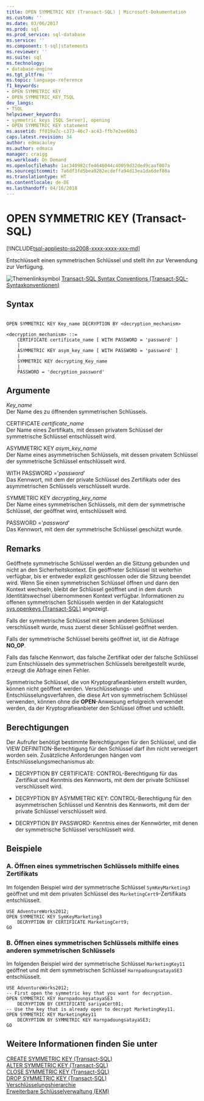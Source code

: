 ```yaml
---
title: OPEN SYMMETRIC KEY (Transact-SQL) | Microsoft-Dokumentation
ms.custom: ''
ms.date: 03/06/2017
ms.prod: sql
ms.prod_service: sql-database
ms.service: ''
ms.component: t-sql|statements
ms.reviewer: ''
ms.suite: sql
ms.technology:
- database-engine
ms.tgt_pltfrm: ''
ms.topic: language-reference
f1_keywords:
- OPEN SYMMETRIC KEY
- OPEN_SYMMETRIC_KEY_TSQL
dev_langs:
- TSQL
helpviewer_keywords:
- symmetric keys [SQL Server], opening
- OPEN SYMMETRIC KEY statement
ms.assetid: ff019a7c-c373-46c7-ac43-ffb7e2ee60b3
caps.latest.revision: 34
author: edmacauley
ms.author: edmaca
manager: craigg
ms.workload: On Demand
ms.openlocfilehash: 1ac340982cfe4646044c40059d32ded9caaf007a
ms.sourcegitcommit: 7a6df3fd5bea9282ecdeffa94d13ea1da6def80a
ms.translationtype: HT
ms.contentlocale: de-DE
ms.lasthandoff: 04/16/2018
---
```

# <a name="open-symmetric-key-transact-sql"></a>OPEN SYMMETRIC KEY (Transact-SQL)
[!INCLUDE[tsql-appliesto-ss2008-xxxx-xxxx-xxx-md](../../includes/tsql-appliesto-ss2008-xxxx-xxxx-xxx-md.md)]

  Entschlüsselt einen symmetrischen Schlüssel und stellt ihn zur Verwendung zur Verfügung.  
  
 ![Themenlinksymbol](../../database-engine/configure-windows/media/topic-link.gif "Topic link icon") [Transact-SQL Syntax Conventions (Transact-SQL-Syntaxkonventionen)](../../t-sql/language-elements/transact-sql-syntax-conventions-transact-sql.md)  
  
## <a name="syntax"></a>Syntax  
  
```  
  
OPEN SYMMETRIC KEY Key_name DECRYPTION BY <decryption_mechanism>  
  
<decryption_mechanism> ::=  
    CERTIFICATE certificate_name [ WITH PASSWORD = 'password' ]  
    |  
    ASYMMETRIC KEY asym_key_name [ WITH PASSWORD = 'password' ]  
    |  
    SYMMETRIC KEY decrypting_Key_name  
    |  
    PASSWORD = 'decryption_password'  
```  
  
## <a name="arguments"></a>Argumente  
 *Key_name*  
 Der Name des zu öffnenden symmetrischen Schlüssels.  
  
 CERTIFICATE *certificate_name*  
 Der Name eines Zertifikats, mit dessen privatem Schlüssel der symmetrische Schlüssel entschlüsselt wird.  
  
 ASYMMETRIC KEY *asym_key_name*  
 Der Name eines asymmetrischen Schlüssels, mit dessen privatem Schlüssel der symmetrische Schlüssel entschlüsselt wird.  
  
 WITH PASSWORD ='*password*'  
 Das Kennwort, mit dem der private Schlüssel des Zertifikats oder des asymmetrischen Schlüssels verschlüsselt wurde.  
  
 SYMMETRIC KEY *decrypting_key_name*  
 Der Name eines symmetrischen Schlüssels, mit dem der symmetrische Schlüssel, der geöffnet wird, entschlüsselt wird.  
  
 PASSWORD ='*password*'  
 Das Kennwort, mit dem der symmetrische Schlüssel geschützt wurde.  
  
## <a name="remarks"></a>Remarks  
 Geöffnete symmetrische Schlüssel werden an die Sitzung gebunden und nicht an den Sicherheitskontext. Ein geöffneter Schlüssel ist weiterhin verfügbar, bis er entweder explizit geschlossen oder die Sitzung beendet wird. Wenn Sie einen symmetrischen Schlüssel öffnen und dann den Kontext wechseln, bleibt der Schlüssel geöffnet und in dem durch Identitätswechsel übernommenen Kontext verfügbar. Informationen zu offenen symmetrischen Schlüsseln werden in der Katalogsicht [sys.openkeys &#40;Transact-SQL&#41;](../../relational-databases/system-catalog-views/sys-openkeys-transact-sql.md) angezeigt.  
  
 Falls der symmetrische Schlüssel mit einem anderen Schlüssel verschlüsselt wurde, muss zuerst dieser Schlüssel geöffnet werden.  
  
 Falls der symmetrische Schlüssel bereits geöffnet ist, ist die Abfrage **NO_OP**.  
  
 Falls das falsche Kennwort, das falsche Zertifikat oder der falsche Schlüssel zum Entschlüsseln des symmetrischen Schlüssels bereitgestellt wurde, erzeugt die Abfrage einen Fehler.  
  
 Symmetrische Schlüssel, die von Kryptografieanbietern erstellt wurden, können nicht geöffnet werden. Verschlüsselungs- und Entschlüsselungsverfahren, die diese Art von symmetrischem Schlüssel verwenden, können ohne die **OPEN**-Anweisung erfolgreich verwendet werden, da der Kryptografieanbieter den Schlüssel öffnet und schließt.  
  
## <a name="permissions"></a>Berechtigungen  
 Der Aufrufer benötigt bestimmte Berechtigungen für den Schlüssel, und die VIEW DEFINITION-Berechtigung für den Schlüssel darf ihm nicht verweigert worden sein. Zusätzliche Anforderungen hängen vom Entschlüsselungsmechanismus ab:  
  
-   DECRYPTION BY CERTIFICATE: CONTROL-Berechtigung für das Zertifikat und Kenntnis des Kennworts, mit dem der private Schlüssel verschlüsselt wird.  
  
-   DECRYPTION BY ASYMMETRIC KEY: CONTROL-Berechtigung für den asymmetrischen Schlüssel und Kenntnis des Kennworts, mit dem der private Schlüssel verschlüsselt wird.  
  
-   DECRYPTION BY PASSWORD: Kenntnis eines der Kennwörter, mit denen der symmetrische Schlüssel verschlüsselt wird.  
  
## <a name="examples"></a>Beispiele  
  
### <a name="a-opening-a-symmetric-key-by-using-a-certificate"></a>A. Öffnen eines symmetrischen Schlüssels mithilfe eines Zertifikats  
 Im folgenden Beispiel wird der symmetrische Schlüssel `SymKeyMarketing3` geöffnet und mit dem privaten Schlüssel des `MarketingCert9`-Zertifikats entschlüsselt.  
  
```  
USE AdventureWorks2012;  
OPEN SYMMETRIC KEY SymKeyMarketing3   
    DECRYPTION BY CERTIFICATE MarketingCert9;  
GO  
```  
  
### <a name="b-opening-a-symmetric-key-by-using-another-symmetric-key"></a>B. Öffnen eines symmetrischen Schlüssels mithilfe eines anderen symmetrischen Schlüssels  
 Im folgenden Beispiel wird der symmetrische Schlüssel `MarketingKey11` geöffnet und mit dem symmetrischen Schlüssel `HarnpadoungsatayaSE3` entschlüsselt.  
  
```  
USE AdventureWorks2012;  
-- First open the symmetric key that you want for decryption.  
OPEN SYMMETRIC KEY HarnpadoungsatayaSE3   
    DECRYPTION BY CERTIFICATE sariyaCert01;  
-- Use the key that is already open to decrypt MarketingKey11.  
OPEN SYMMETRIC KEY MarketingKey11   
    DECRYPTION BY SYMMETRIC KEY HarnpadoungsatayaSE3;  
GO   
```  
  
## <a name="see-also"></a>Weitere Informationen finden Sie unter  
 [CREATE SYMMETRIC KEY &#40;Transact-SQL&#41;](../../t-sql/statements/create-symmetric-key-transact-sql.md)   
 [ALTER SYMMETRIC KEY &#40;Transact-SQL&#41;](../../t-sql/statements/alter-symmetric-key-transact-sql.md)   
 [CLOSE SYMMETRIC KEY &#40;Transact-SQL&#41;](../../t-sql/statements/close-symmetric-key-transact-sql.md)   
 [DROP SYMMETRIC KEY &#40;Transact-SQL&#41;](../../t-sql/statements/drop-symmetric-key-transact-sql.md)   
 [Verschlüsselungshierarchie](../../relational-databases/security/encryption/encryption-hierarchy.md)   
 [Erweiterbare Schlüsselverwaltung &#40;EKM&#41;](../../relational-databases/security/encryption/extensible-key-management-ekm.md)  
  
  
